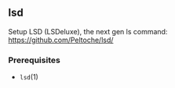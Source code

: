 ## lsd

Setup LSD (LSDeluxe), the next gen ls command:
<https://github.com/Peltoche/lsd/>

### Prerequisites

- `lsd`(1)
